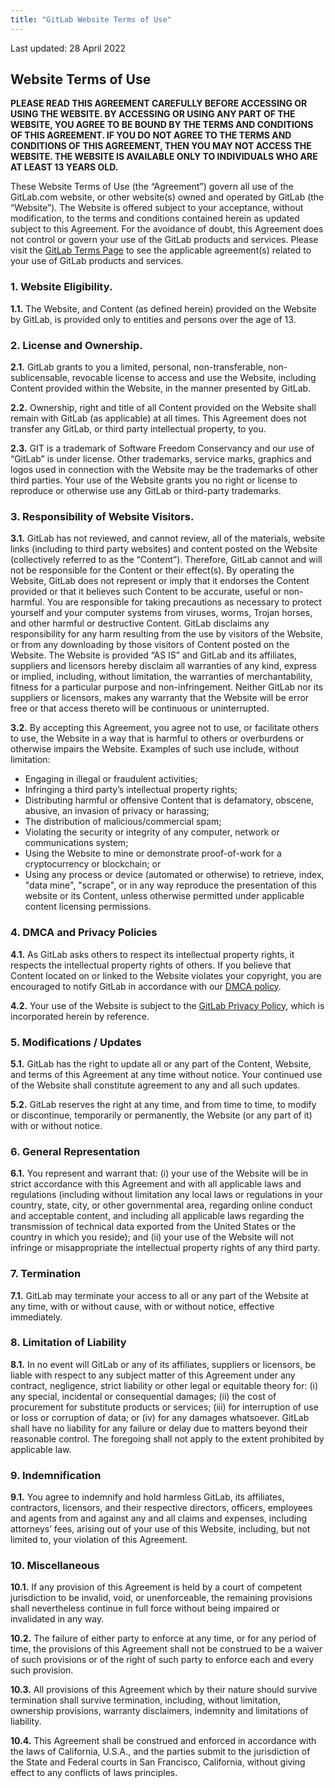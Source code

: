 ```yaml
---
title: "GitLab Website Terms of Use"
---
```


Last updated: 28 April 2022

## Website Terms of Use

**PLEASE READ THIS AGREEMENT CAREFULLY BEFORE ACCESSING OR USING THE WEBSITE. BY ACCESSING OR USING ANY PART OF THE WEBSITE, YOU AGREE TO BE BOUND BY THE TERMS AND CONDITIONS OF THIS AGREEMENT. IF YOU DO NOT AGREE TO THE TERMS AND CONDITIONS OF THIS AGREEMENT, THEN YOU MAY NOT ACCESS THE WEBSITE. THE WEBSITE IS AVAILABLE ONLY TO INDIVIDUALS WHO ARE AT LEAST 13 YEARS OLD.**

These Website Terms of Use (the “Agreement”) govern all use of the GitLab.com website, or other website(s) owned and operated by GitLab (the “Website”). The Website is offered subject to your acceptance, without modification, to the terms and conditions contained herein as updated subject to this Agreement. For the avoidance of doubt, this Agreement does not control or govern your use of the GitLab products and services. Please visit the [GitLab Terms Page](/terms/) to see the applicable agreement(s) related to your use of GitLab products and services.

### 1. Website Eligibility.

**1.1.** The Website, and Content (as defined herein) provided on the Website by GitLab, is provided only to entities and persons over the age of 13.

### 2. License and Ownership.

**2.1.** GitLab grants to you a limited, personal, non-transferable, non-sublicensable, revocable license to access and use the Website, including Content provided within the Website, in the manner presented by GitLab.

**2.2.** Ownership, right and title of all Content provided on the Website shall remain with GitLab (as applicable) at all times. This Agreement does not transfer any GitLab, or third party intellectual property, to you.

**2.3.** GIT is a trademark of Software Freedom Conservancy and our use of “GitLab” is under license. Other trademarks, service marks, graphics and logos used in connection with the Website may be the trademarks of other third parties. Your use of the Website grants you no right or license to reproduce or otherwise use any GitLab or third-party trademarks.

### 3. Responsibility of Website Visitors.

**3.1.** GitLab has not reviewed, and cannot review, all of the materials, website links (including to third party websites) and content posted on the Website (collectively referred to as the “Content”). Therefore, GitLab cannot and will not be responsible for the Content or their effect(s). By operating the Website, GitLab does not represent or imply that it endorses the Content provided or that it believes such Content to be accurate, useful or non-harmful. You are responsible for taking precautions as necessary to protect yourself and your computer systems from viruses, worms, Trojan horses, and other harmful or destructive Content. GitLab disclaims any responsibility for any harm resulting from the use by visitors of the Website, or from any downloading by those visitors of Content posted on the Website. The Website is provided “AS IS” and GitLab and its affiliates, suppliers and licensors hereby disclaim all warranties of any kind, express or implied, including, without limitation, the warranties of merchantability, fitness for a particular purpose and non-infringement. Neither GitLab nor its suppliers or licensors, makes any warranty that the Website will be error free or that access thereto will be continuous or uninterrupted.

**3.2.** By accepting this Agreement, you agree not to use, or facilitate others to use, the Website in a way that is harmful to others or overburdens or otherwise impairs the Website. Examples of such use include, without limitation:

- Engaging in illegal or fraudulent activities;
- Infringing a third party’s intellectual property rights;
- Distributing harmful or offensive Content that is defamatory, obscene, abusive, an invasion of privacy or harassing;
- The distribution of malicious/commercial spam;
- Violating the security or integrity of any computer, network or communications system;
- Using the Website to mine or demonstrate proof-of-work for a cryptocurrency or blockchain; or
- Using any process or device (automated or otherwise) to retrieve, index, "data mine", "scrape", or in any way reproduce the presentation of this website or its Content, unless otherwise permitted under applicable content licensing permissions.

### 4. DMCA and Privacy Policies

**4.1.** As GitLab asks others to respect its intellectual property rights, it respects the intellectual property rights of others. If you believe that Content located on or linked to the Website violates your copyright, you are encouraged to notify GitLab in accordance with our [DMCA policy](https://about.gitlab.com/handbook/dmca/).

**4.2.** Your use of the Website  is subject to the [GitLab Privacy Policy](https://about.gitlab.com/privacy/), which is incorporated herein by reference.

### 5. Modifications / Updates

**5.1.** GitLab has the right to update all or any part of the Content, Website, and terms of this Agreement at any time without notice. Your continued use of the Website shall constitute agreement to any and all such updates.

**5.2.** GitLab reserves the right at any time, and from time to time, to modify or discontinue, temporarily or permanently, the Website (or any part of it) with or without notice.

### 6. General Representation

**6.1.** You represent and warrant that: (i) your use of the Website will be in strict accordance with this Agreement and with all applicable laws and regulations (including without limitation any local laws or regulations in your country, state, city, or other governmental area, regarding online conduct and acceptable content, and including all applicable laws regarding the transmission of technical data exported from the United States or the country in which you reside); and (ii) your use of the Website will not infringe or misappropriate the intellectual property rights of any third party.

### 7. Termination

**7.1.** GitLab may terminate your access to all or any part of the Website at any time, with or without cause, with or without notice, effective immediately.

### 8. Limitation of Liability

**8.1.** In no event will GitLab or any of its affiliates, suppliers or licensors, be liable with respect to any subject matter of this Agreement under any contract, negligence, strict liability or other legal or equitable theory for: (i) any special, incidental or consequential damages; (ii) the cost of procurement for substitute products or services; (iii) for interruption of use or loss or corruption of data; or (iv) for any damages whatsoever.  GitLab shall have no liability for any failure or delay due to matters beyond their reasonable control. The foregoing shall not apply to the extent prohibited by applicable law.

### 9. Indemnification

**9.1.** You agree to indemnify and hold harmless GitLab, its affiliates, contractors, licensors, and their respective directors, officers, employees and agents from and against any and all claims and expenses, including attorneys’ fees, arising out of your use of this Website, including, but not limited to, your violation of this Agreement.

### 10. Miscellaneous

**10.1.** If any provision of this Agreement is held by a court of competent jurisdiction to be invalid, void, or unenforceable, the remaining provisions shall nevertheless continue in full force without being impaired or invalidated in any way.

**10.2.** The failure of either party to enforce at any time, or for any period of time, the provisions of this Agreement shall not be construed to be a waiver of such provisions or of the right of such party to enforce each and every such provision.

**10.3.** All provisions of this Agreement which by their nature should survive termination shall survive termination, including, without limitation, ownership provisions, warranty disclaimers, indemnity and limitations of liability.

**10.4.** This Agreement shall be construed and enforced in accordance with the laws of California, U.S.A., and the parties submit to the jurisdiction of the State and Federal courts in San Francisco, California, without giving effect to any conflicts of laws principles.
















